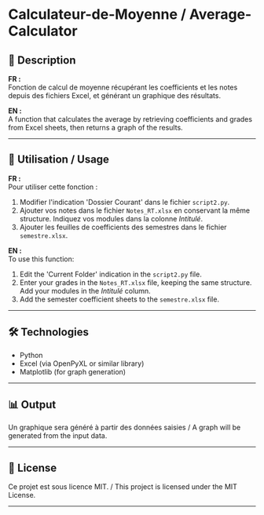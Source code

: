 # Calculateur-de-Moyenne / Average-Calculator

## 🌟 Description
**FR :**  
Fonction de calcul de moyenne récupérant les coefficients et les notes depuis des fichiers Excel, et générant un graphique des résultats.

**EN :**  
A function that calculates the average by retrieving coefficients and grades from Excel sheets, then returns a graph of the results.

---

## 🚀 Utilisation / Usage

**FR :**  
Pour utiliser cette fonction :
1. Modifier l'indication 'Dossier Courant' dans le fichier `script2.py`.
2. Ajouter vos notes dans le fichier `Notes_RT.xlsx` en conservant la même structure. Indiquez vos modules dans la colonne *Intitulé*.
3. Ajouter les feuilles de coefficients des semestres dans le fichier `semestre.xlsx`.

**EN :**  
To use this function:
1. Edit the 'Current Folder' indication in the `script2.py` file.
2. Enter your grades in the `Notes_RT.xlsx` file, keeping the same structure. Add your modules in the *Intitulé* column.
3. Add the semester coefficient sheets to the `semestre.xlsx` file.

---

## 🛠️ Technologies
- Python
- Excel (via OpenPyXL or similar library)
- Matplotlib (for graph generation)

---

## 📊 Output
Un graphique sera généré à partir des données saisies / A graph will be generated from the input data.

---

## 📄 License
Ce projet est sous licence MIT. / This project is licensed under the MIT License.

---
